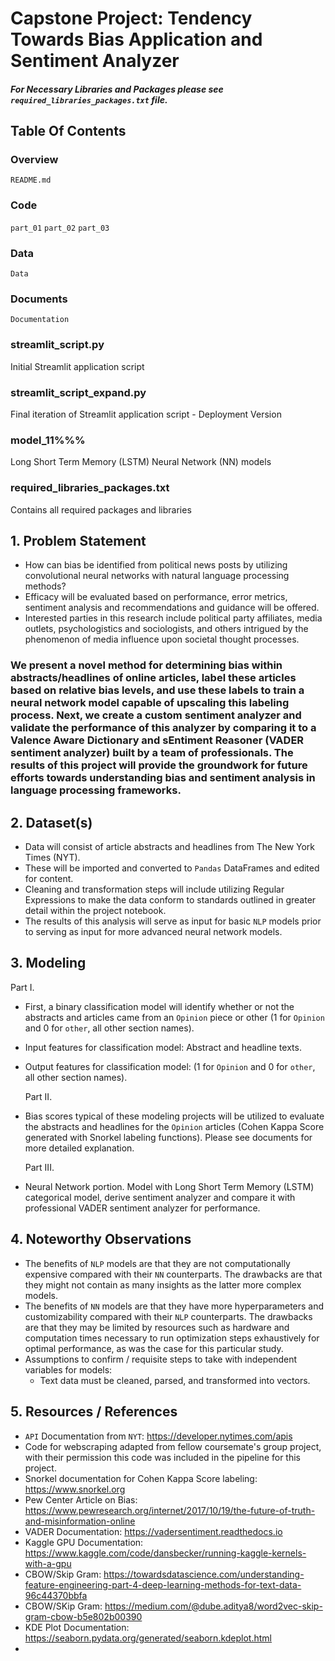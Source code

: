 # Capstone Project: Tendency Towards Bias Application and Sentiment Analyzer

##### For Necessary Libraries and Packages please see `required_libraries_packages.txt` file.

## Table Of Contents

### Overview
`README.md`

### Code
`part_01`
`part_02`
`part_03`

### Data
`Data`

### Documents 
`Documentation`

### streamlit_script.py
Initial Streamlit application script

### streamlit_script_expand.py
Final iteration of Streamlit application script - Deployment Version

### model_11%%%
Long Short Term Memory (LSTM) Neural Network (NN) models

### required_libraries_packages.txt
Contains all required packages and libraries

## 1. Problem Statement
- How can bias be identified from political news posts by utilizing convolutional neural networks with natural language processing methods? 
- Efficacy will be evaluated based on performance, error metrics, sentiment analysis and recommendations and guidance will be offered. 
- Interested parties in this research include political party affiliates, media outlets, psychologistics and sociologists, and others intrigued by the phenomenon of media influence upon societal thought processes. 
### We present a novel method for determining bias within abstracts/headlines of online articles, label these articles based on relative bias levels, and use these labels to train a neural network model capable of upscaling this labeling process. Next, we create a custom sentiment analyzer and validate the performance of this analyzer by comparing it to a Valence Aware Dictionary and sEntiment Reasoner (VADER sentiment analyzer) built by a team of professionals. The results of this project will provide the groundwork for future efforts towards understanding bias and sentiment analysis in language processing frameworks. 

## 2. Dataset(s)
- Data will consist of article abstracts and headlines from The New York Times (NYT). 
- These will be imported and converted to `Pandas` DataFrames and edited for content. 
- Cleaning and transformation steps will include utilizing Regular Expressions to make the data conform to standards outlined in greater detail within the project notebook.  
- The results of this analysis will serve as input for basic `NLP` models prior to serving as input for more advanced neural network models.

## 3. Modeling

Part I.
- First, a binary classification model will identify whether or not the abstracts and articles came from an `Opinion` piece or other (1 for `Opinion` and 0 for `other`, all other section names).

- Input features for classification model: Abstract and headline texts.
- Output features for classification model: (1 for `Opinion` and 0 for `other`, all other section names).
  
  Part II. 
  
- Bias scores typical of these modeling projects will be utilized to evaluate the abstracts and headlines for the `Opinion` articles (Cohen Kappa Score generated with Snorkel labeling functions). Please see documents for more detailed explanation. 
  
  Part III.
- Neural Network portion. Model with Long Short Term Memory (LSTM) categorical model, derive sentiment analyzer and compare it with professional VADER sentiment analyzer for performance. 

## 4. Noteworthy Observations
- The benefits of `NLP` models are that they are not computationally expensive compared with their `NN` counterparts. The drawbacks are that they might not contain as many insights as the latter more complex models.
- The benefits of `NN` models are that they have more hyperparameters and customizability compared with their `NLP` counterparts. The drawbacks are that they may be limited by resources such as hardware and computation times necessary to run optimization steps exhaustively for optimal performance, as was the case for this particular study. 
- Assumptions to confirm / requisite steps to take with independent variables for models:
  - Text data must be cleaned, parsed, and transformed into vectors.

## 5. Resources / References
- `API` Documentation from `NYT`: https://developer.nytimes.com/apis
- Code for webscraping adapted from fellow coursemate's group project, with their permission this code was included in the pipeline for this project.
- Snorkel documentation for Cohen Kappa Score labeling: https://www.snorkel.org
- Pew Center Article on Bias: https://www.pewresearch.org/internet/2017/10/19/the-future-of-truth-and-misinformation-online
- VADER Documentation: https://vadersentiment.readthedocs.io
- Kaggle GPU Documentation: https://www.kaggle.com/code/dansbecker/running-kaggle-kernels-with-a-gpu
- CBOW/Skip Gram: https://towardsdatascience.com/understanding-feature-engineering-part-4-deep-learning-methods-for-text-data-96c44370bbfa
- CBOW/SKip Gram: https://medium.com/@dube.aditya8/word2vec-skip-gram-cbow-b5e802b00390
- KDE Plot Documentation: https://seaborn.pydata.org/generated/seaborn.kdeplot.html
-
